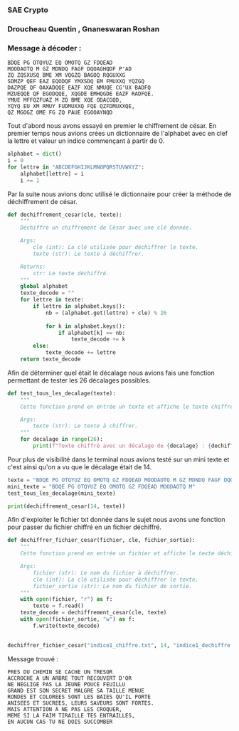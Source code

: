 ### SAE Crypto

### Droucheau Quentin , Gnaneswaran Roshan

### Message à décoder : 

```
BDQE PG OTQYUZ EQ OMOTQ GZ FDQEAD
MOODAOTQ M GZ MDNDQ FAGF DQOAGHQDF P'AD
ZQ ZQSXUSQ BME XM VQGZQ BAGOQ RQGUXXG
SDMZP QEF EAZ EQODQF YMXSDQ EM FMUXXQ YQZGQ
DAZPQE QF OAXADQQE EAZF XQE NMUQE CG'UX BADFQ
MZUEQQE QF EGODQQE, XQGDE EMHQGDE EAZF RADFQE.
YMUE MFFQZFUAZ M ZQ BME XQE ODACGQD,
YQYQ EU XM RMUY FUDMUXXQ FQE QZFDMUXXQE,
QZ MGOGZ OME FG ZQ PAUE EGOOAYNQD
```

Tout d'abord nous avons essayé en premier le chiffrement de césar. En premier temps nous avions crées un dictionnaire de l'alphabet avec en clef la lettre et valeur un indice commençant à partir de 0.

```python
alphabet = dict()
i = 0
for lettre in "ABCDEFGHIJKLMNOPQRSTUVWXYZ":
    alphabet[lettre] = i
    i += 1
```

Par la suite nous avions donc utilisé le dictionnaire pour créer la méthode de déchiffrement de césar.

```python
def dechiffrement_cesar(cle, texte):
    """
    Déchiffre un chiffrement de César avec une clé donnée.

    Args:
        cle (int): La clé utilisée pour déchiffrer le texte.
        texte (str): Le texte à déchiffrer.

    Returns:
        str: Le texte déchiffré.
    """
    global alphabet  
    texte_decode = ""  
    for lettre in texte:
        if lettre in alphabet.keys():
            nb = (alphabet.get(lettre) + cle) % 26
            
            for k in alphabet.keys():
                if alphabet[k] == nb:
                    texte_decode += k
        else:
            texte_decode += lettre
    return texte_decode
```

Afin de déterminer quel était le décalage nous avions fais une fonction permettant de tester les 26 décalages possibles.

```python
def test_tous_les_decalage(texte):
    """
    Cette fonction prend en entrée un texte et affiche le texte chiffré avec tous les décalages possibles.

    Args:
        texte (str): Le texte à chiffrer.
    """
    for decalage in range(26):
        print(f"Texte chiffré avec un décalage de {decalage} : {dechiffrement_cesar(decalage, texte)}")
```

Pour plus de visibilité dans le terminal nous avions testé sur un mini texte et c'est ainsi qu'on a vu que le décalage était de 14.

```python
texte = "BDQE PG OTQYUZ EQ OMOTQ GZ FDQEAD MOODAOTQ M GZ MDNDQ FAGF DQOAGHQDF P AD ZQ ZQSXUSQ BME XM VQGZQ BAGOQ RQGUXXG SDMZP QEF EAZ EQODQF YMXSDQ EM FMUXXQ YQZGQ DAZPQE QF OAXADQQE EAZF XQE NMUQE CG'UX BADFQ MZUEQQE QF EGODQQE, XQGDE EMHQGDE EAZF RADFQE YMUE MFFQZFUAZ M ZQ BME XQE ODACGQD, YQYQ EU XM RMUY FUDMUXXQ FQE QZFDMUXXQE, QZ MGOGZ OME FG ZQ PAUE EGOOAYNQD"
mini_texte = "BDQE PG OTQYUZ EQ OMOTQ GZ FDQEAD MOODAOTQ M"
test_tous_les_decalage(mini_texte)

print(dechiffrement_cesar(14, texte))
```

Afin d'exploiter le fichier txt donnée dans le sujet nous avons une fonction pour passer du fichier chiffré en un fichier déchiffré.

```python
def dechiffrer_fichier_cesar(fichier, cle, fichier_sortie):
    """
    Cette fonction prend en entrée un fichier et affiche le texte déchiffré avec tous les décalages possibles.

    Args:
        fichier (str): Le nom du fichier à déchiffrer.
        cle (int): La clé utilisée pour déchiffrer le texte.
        fichier_sortie (str): Le nom du fichier de sortie.
    """
    with open(fichier, "r") as f:
        texte = f.read()
    texte_decode = dechiffrement_cesar(cle, texte)
    with open(fichier_sortie, "w") as f:
        f.write(texte_decode)

    
dechiffrer_fichier_cesar("indice1_chiffre.txt", 14, "indice1_dechiffre.txt")
```

Message trouvé :

```
PRES DU CHEMIN SE CACHE UN TRESOR
ACCROCHE A UN ARBRE TOUT RECOUVERT D'OR
NE NEGLIGE PAS LA JEUNE POUCE FEUILLU
GRAND EST SON SECRET MALGRE SA TAILLE MENUE
RONDES ET COLOREES SONT LES BAIES QU'IL PORTE
ANISEES ET SUCREES, LEURS SAVEURS SONT FORTES.
MAIS ATTENTION A NE PAS LES CROQUER,
MEME SI LA FAIM TIRAILLE TES ENTRAILLES,
EN AUCUN CAS TU NE DOIS SUCCOMBER
```